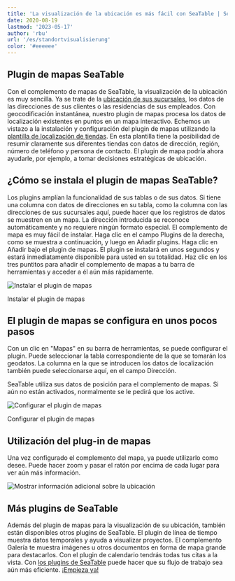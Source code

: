 ```yaml
---
title: 'La visualización de la ubicación es más fácil con SeaTable | SeaTable'
date: 2020-08-19
lastmod: '2023-05-17'
author: 'rbu'
url: '/es/standortvisualisierung'
color: '#eeeeee'
---
```


## Plugin de mapas SeaTable

Con el complemento de mapas de SeaTable, la visualización de la ubicación es muy sencilla. Ya se trate de la [ubicación de sus sucursales](https://seatable.io/es/vorlage/d6nlvef8ram9wwbkjhziwa/), los datos de las direcciones de sus clientes o las residencias de sus empleados. Con geocodificación instantánea, nuestro plugin de mapas procesa los datos de localización existentes en puntos en un mapa interactivo. Echemos un vistazo a la instalación y configuración del plugin de mapas utilizando la [plantilla de localización de tiendas](https://seatable.io/es/vorlage/d6nlvef8ram9wwbkjhziwa/). En esta plantilla tiene la posibilidad de resumir claramente sus diferentes tiendas con datos de dirección, región, número de teléfono y persona de contacto. El plugin de mapa podría ahora ayudarle, por ejemplo, a tomar decisiones estratégicas de ubicación.

## ¿Cómo se instala el plugin de mapas SeaTable?

Los plugins amplían la funcionalidad de sus tablas o de sus datos. Si tiene una columna con datos de direcciones en su tabla, como la columna con las direcciones de sus sucursales aquí, puede hacer que los registros de datos se muestren en un mapa. La dirección introducida se reconoce automáticamente y no requiere ningún formato especial. El complemento de mapa es muy fácil de instalar. Haga clic en el campo Plugins de la derecha, como se muestra a continuación, y luego en Añadir plugins. Haga clic en Añadir bajo el plugin de mapas. El plugin se instalará en unos segundos y estará inmediatamente disponible para usted en su totalidad. Haz clic en los tres puntitos para añadir el complemento de mapas a tu barra de herramientas y acceder a él aún más rápidamente.

![Instalar el plugin de mapas](https://seatable.io/wp-content/uploads/2020/08/Karten-Plugin-Installieren.gif)

Instalar el plugin de mapas

## El plugin de mapas se configura en unos pocos pasos

Con un clic en "Mapas" en su barra de herramientas, se puede configurar el plugin. Puede seleccionar la tabla correspondiente de la que se tomarán los geodatos. La columna en la que se introducen los datos de localización también puede seleccionarse aquí, en el campo Dirección.

SeaTable utiliza sus datos de posición para el complemento de mapas. Si aún no están activados, normalmente se le pedirá que los active.

![Configurar el plugin de mapas](https://seatable.io/wp-content/uploads/2020/08/Karten-Plugin-Einstellen.gif)

Configurar el plugin de mapas

## Utilización del plug-in de mapas

Una vez configurado el complemento del mapa, ya puede utilizarlo como desee. Puede hacer zoom y pasar el ratón por encima de cada lugar para ver aún más información.

![Mostrar información adicional sobre la ubicación](https://seatable.de/wp-content/uploads/2020/08/Bildschirmfoto-2020-08-03-um-11.43.44.png)

## Más plugins de SeaTable

Además del plugin de mapas para la visualización de su ubicación, también están disponibles otros plugins de SeaTable. El plugin de línea de tiempo muestra datos temporales y ayuda a visualizar proyectos. El complemento Galería te muestra imágenes u otros documentos en forma de mapa grande para destacarlos. Con el plugin de calendario tendrás todas tus citas a la vista. Con [los plugins de SeaTable](https://seatable.io/es/seatable-plugins/) puede hacer que su flujo de trabajo sea aún más eficiente. [¡Empieza ya!](https://seatable.io/es/registrierung/)
